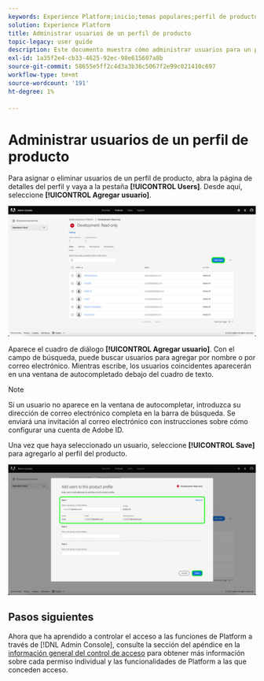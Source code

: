 ```yaml
---
keywords: Experience Platform;inicio;temas populares;perfil de producto
solution: Experience Platform
title: Administrar usuarios de un perfil de producto
topic-legacy: user guide
description: Este documento muestra cómo administrar usuarios para un perfil de producto en la interfaz de usuario de Adobe Experience Platform.
exl-id: 1a35f2e4-cb33-4625-92ec-98e615607a8b
source-git-commit: 58655e5ff2c4d3a3b36c5067f2e99c021410c697
workflow-type: tm+mt
source-wordcount: '191'
ht-degree: 1%

---
```


# Administrar usuarios de un perfil de producto

Para asignar o eliminar usuarios de un perfil de producto, abra la página de detalles del perfil y vaya a la pestaña **[!UICONTROL Users]**. Desde aquí, seleccione **[!UICONTROL Agregar usuario]**.

![add-user](../images/add-user.png)

Aparece el cuadro de diálogo **[!UICONTROL Agregar usuario]**. Con el campo de búsqueda, puede buscar usuarios para agregar por nombre o por correo electrónico. Mientras escribe, los usuarios coincidentes aparecerán en una ventana de autocompletado debajo del cuadro de texto.

>[!NOTE]
>
>Si un usuario no aparece en la ventana de autocompletar, introduzca su dirección de correo electrónico completa en la barra de búsqueda. Se enviará una invitación al correo electrónico con instrucciones sobre cómo configurar una cuenta de Adobe ID.

Una vez que haya seleccionado un usuario, seleccione **[!UICONTROL Save]** para agregarlo al perfil del producto.

![save-user](../images/save-user.png)

## Pasos siguientes

Ahora que ha aprendido a controlar el acceso a las funciones de Platform a través de [!DNL Admin Console], consulte la sección del apéndice en la [información general del control de acceso](../home.md) para obtener más información sobre cada permiso individual y las funcionalidades de Platform a las que conceden acceso.
